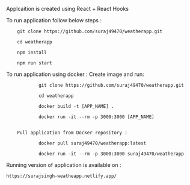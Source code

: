 Applcaition is created using React + React Hooks


To run application follow below steps :


        git clone https://github.com/suraj49470/weatherapp.git
        
        cd weatherapp
        
        npm install
        
        npm run start


To run application using docker :
        Create image and run:


                git clone https://github.com/suraj49470/weatherapp.git
        
                cd weatherapp

                docker build -t [APP_NAME] .

                docker run -it --rm -p 3000:3000 [APP_NAME]
        

        Pull application from Docker repository :

                docker pull suraj49470/weatherapp:latest

                docker run -it --rm -p 3000:3000 suraj49470/weatherapp







Running version of application is available on :

    https://surajsingh-weatheapp.netlify.app/
